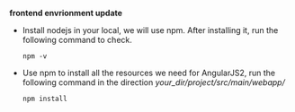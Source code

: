 **frontend envrionment update**

- Install nodejs in your local, we will use npm. After installing it, run the following command to check.

  ```shell
  npm -v
  ```

- Use npm to install all the resources we need for AngularJS2, run the following command in the direction *your_dir/project/src/main/webapp/*

  ```shell
  npm install
  ```

  ​

